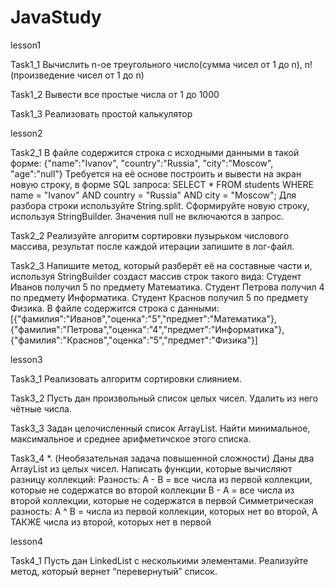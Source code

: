 # JavaStudy

lesson1

Task1_1
    Вычислить n-ое треугольного число(сумма чисел от 1 до n), n! (произведение чисел от 1 до n)

Task1_2
    Вывести все простые числа от 1 до 1000

Task1_3
    Реализовать простой калькулятор

lesson2

Task2_1
    В файле содержится строка с исходными данными в такой форме: {"name":"Ivanov", "country":"Russia", "city":"Moscow", "age":"null"}
    Требуется на её основе построить и вывести на экран новую строку, в форме SQL запроса:
    SELECT * FROM students WHERE name = "Ivanov" AND country = "Russia" AND city = "Moscow";
    Для разбора строки используйте String.split. Сформируйте новую строку, используя StringBuilder. Значения null не включаются в запрос.


Task2_2
    Реализуйте алгоритм сортировки пузырьком числового массива, результат после каждой итерации запишите в лог-файл.


Task2_3
    Напишите метод, который разберёт её на составные части и, используя
    StringBuilder создаст массив строк такого вида:
    Студент Иванов получил 5 по предмету Математика.
    Студент Петрова получил 4 по предмету Информатика.
    Студент Краснов получил 5 по предмету Физика.
    В файле содержится строка с данными:
    [{"фамилия":"Иванов","оценка":"5","предмет":"Математика"},
    {"фамилия":"Петрова","оценка":"4","предмет":"Информатика"},
    {"фамилия":"Краснов","оценка":"5","предмет":"Физика"}]

lesson3

Task3_1
    Реализовать алгоритм сортировки слиянием.

Task3_2
    Пусть дан произвольный список целых чисел. Удалить из него чётные числа.

Task3_3
    Задан целочисленный список ArrayList. Найти минимальное, максимальное и среднее арифметичское этого списка.

Task3_4
    *. (Необязательная задача повышенной сложности)
       Даны два ArrayList из целых чисел. Написать функции, которые вычисляют разницу коллекций:
       Разность:
       A - B = все числа из первой коллекции, которые не содержатся во второй коллекции
       B - A = все числа из второй коллекции, которые не содержатся в первой
       Симметрическая разность:
       A ^ B = числа из первой коллекции, которых нет во второй, А ТАКЖЕ числа из второй, которых нет в первой

lesson4

Task4_1
       Пусть дан LinkedList с несколькими элементами. Реализуйте метод, который вернет “перевернутый” список.


